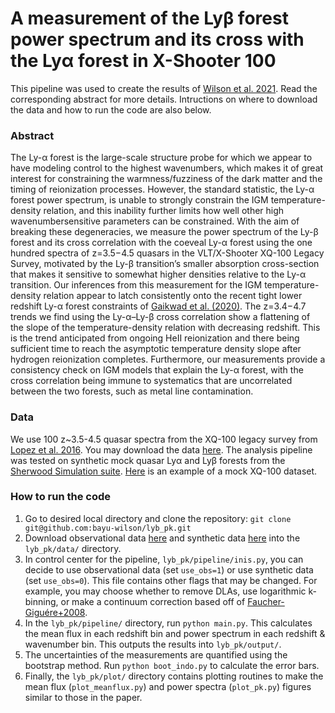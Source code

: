 # A measurement of the Lyβ forest power spectrum and its cross with the Lyα forest in X-Shooter 100

This pipeline was used to create the results of [Wilson et al. 2021](https://ui.adsabs.harvard.edu/abs/2021arXiv210604837W/abstract). Read the corresponding abstract for more details. Intructions on where to download the data and how to run the code are also below.

### Abstract
<!-- The Lyα forest is the large-scale structure probe for which we appear to have modeling control to the highest wavenumbers, which makes it of great interest for constraining the warmness/fuzziness of the dark matter and the timing of reionization processes. However, when using the standard statistic, the Lyα forest power spectrum, there are still large parameter degeneracies that limit inferences at these highest wavenumbers, such as between the gas temperature and particle mass in warm/fuzzy dark matter models. With the aim of breaking these degeneracies, we measure the power spectrum of the Lyβ forest and its cross correlation with the coeveal Lyα forest using the one hundred spectra of z= 3.5−4.5 quasars in the VLT/X-Shooter XQ-100 Legacy Survey, motivated by this transition’s lower absorption cross-section that makes it sensitive to somewhat higher densities relative to the Lyα transition. Our measurements of the temperature-density relation are consistent with the recent Lyα forest measurements of Gaikwad et al. (2020), providing a consistency check on IGM models that explain the Lyα forest using instead the Lyβ forest. The z=3.5−4.5 trends we find in the Lyβ forest show a similar consistent flattening of the slope of the temperature-density relation with decreasing redshift from HeII reionization. The limiting factor in our analysis is the significant uncertainty in the effective spectral resolution of X-Shooter spectrograph. Our competitive constraints marginalize over this uncertainty. This plus the significant improvement in our constraint over the Lyα power spectrum alone from our data set suggest that a similar measurement of the Lyβ forest in another spectroscopic data set could result in a significant improvement. -->
<!-- The Lyα forest is the large-scale structure probe for which we appear to have modeling control to the highest wavenumbers, which makes it of great interest for constraining the warmness/fuzziness of the dark matter and the timing of reionization processes. However, the standard statistic, the Lyα forest power spectrum, is unable to strongly constrain the IGM temperature-density relation, and this inability further limits how well other high wavenumber-sensitive parameters can be constrained. With the aim of breaking these degeneracies, we measure the power spectrum of the Lyβ forest and its cross correlation with the coeveal Lyα forest using the one hundred spectra of z=3.5-4.5 quasars in the VLT/X-Shooter XQ-100 Legacy Survey, motivated by the Lyβ transition's smaller absorption cross section that makes it sensitive to somewhat higher densities relative to the Lyα transition. Our inferences from this measurement for the IGM temperature-density relation appear to latch consistently onto the recent tight lower-redshift Lyα forest constraints of [Gaikwad et al. (2020)](https://ui.adsabs.harvard.edu/abs/2020arXiv200900016G). The z=3.4-4.7 trends we find using the Lyα-Lyβ cross correlation show a flattening of the slope of the temperature-density relation with decreasing redshift. This is the trend anticipated from ongoing HeII reionization and there being sufficient time to reach the asymptotic temperature-density slope after hydrogen reionization completes. Furthermore, our measurements provide a consistency check on IGM models that explain the Lyα forest, with the cross correlation being immune to systematics that are uncorrelated between the two forests, such as metal line contamination (and do suggest a mild tension). -->
The Ly-α forest is the large-scale structure probe for which we appear to have modeling control to the highest wavenumbers, which makes it of great interest for constraining the warmness/fuzziness of the dark matter and the timing of reionization processes. However, the standard statistic, the Ly-α forest power spectrum, is unable to strongly constrain the IGM temperature-density relation, and this inability further limits how well other high wavenumbersensitive parameters can be constrained. With the aim of breaking these degeneracies, we measure the power spectrum of the Ly-β forest and its cross correlation with the coeveal Ly-α forest using the one hundred spectra of z=3.5−4.5 quasars in the VLT/X-Shooter XQ-100 Legacy Survey, motivated by the Ly-β transition’s smaller absorption cross-section that makes it sensitive to somewhat higher densities relative to the Ly-α transition. Our inferences from this measurement for the IGM temperature-density relation appear to latch consistently onto the recent tight lower redshift Ly-α forest constraints of [Gaikwad et al. (2020)](https://ui.adsabs.harvard.edu/abs/2020arXiv200900016G). The z=3.4−4.7 trends we find using the Ly-α–Ly-β cross correlation show a flattening of the slope of the temperature-density relation with decreasing redshift. This is the trend anticipated from ongoing HeII reionization and there being sufficient time to reach the asymptotic temperature density slope after hydrogen reionization completes. Furthermore, our measurements provide a consistency check on IGM models that explain the Ly-α forest, with the cross correlation being immune to systematics that are uncorrelated between the two forests, such as metal line contamination.



### Data
We use 100 z~3.5-4.5 quasar spectra from the XQ-100 legacy survey from [Lopez et al. 2016](https://ui.adsabs.harvard.edu/abs/2016A%26A...594A..91L/abstract). You may download the data [here](https://www.dropbox.com/sh/eijuc5jhg4olo0x/AAAGRMf110uiSAe49L3_RJ7Ga?dl=0).
The analysis pipeline was tested on synthetic mock quasar Lyα and Lyβ forests from the [Sherwood Simulation suite](https://www.nottingham.ac.uk/astronomy/sherwood/). [Here](https://www.dropbox.com/sh/c4zr9pbd5zg8i8d/AADp6uloIl6nBWEOmGcwir2Oa?dl=0) is an example of a mock XQ-100 dataset.

### How to run the code
1) Go to desired local directory and clone the repository: `git clone git@github.com:bayu-wilson/lyb_pk.git`
2) Download observational data [here](https://www.dropbox.com/sh/eijuc5jhg4olo0x/AAAGRMf110uiSAe49L3_RJ7Ga?dl=0) and synthetic data [here](https://www.dropbox.com/sh/c4zr9pbd5zg8i8d/AADp6uloIl6nBWEOmGcwir2Oa?dl=0) into the `lyb_pk/data/` directory.
3) In control center for the pipeline, `lyb_pk/pipeline/inis.py`, you can decide to use observational data (set `use_obs=1`) or use synthetic data (set `use_obs=0`). This file contains other flags that may be changed. For example, you may choose whether to remove DLAs, use logarithmic k-binning, or make a continuum correction based off of [Faucher-Giguére+2008](https://ui.adsabs.harvard.edu/abs/2008ApJ...681..831F/abstract).
4) In the `lyb_pk/pipeline/` directory, run `python main.py`. This calculates the mean flux in each redshift bin and power spectrum in each redshift \& wavenumber bin. This outputs the results into `lyb_pk/output/`.
5) The uncertainties of the measurements are quantified using the bootstrap method. Run `python boot_indo.py` to calculate the error bars.
6) Finally, the `lyb_pk/plot/` directory contains plotting routines to make the mean flux (`plot_meanflux.py`) and power spectra (`plot_pk.py`) figures similar to those in the paper.
